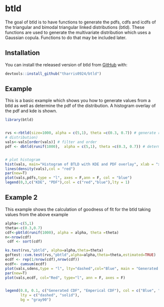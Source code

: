 
# btld

<!-- badges: start -->
<!-- badges: end -->

The goal of btld is to have functions to generate the pdfs, cdfs and icdfs of the triangular and bimodal triangular linked distributions (btld).
These functions are used to generate the multivariate distribution which uses a Gaussian copula. Functions to do that may be included later. 

## Installation

You can install the released version of btld from [GitHub](https://github.com/tharris0924/btld) with:

``` r
devtools::install_github("tharris0924/btld")
```

## Example

This is a basic example which shows you how to generate values from a btld as well as determine the pdf of the distribution. A histogram overlay of the pdf and kde is shown. 

``` r
library(btld)


rvs <-rbtld(size=1000, alpha = c(5,1), theta =c(0.3, 0.7)) # generate random variables from BTLD
# distribution)
vals<-vals[order(vals)] # filter and order
pdf <- dbtld(runif(1000),  alpha = c(5,1), theta =c(0.3, 0.7)) # determine pdf values


# plot histogram
hist(vals, main="Histogram of BTLD with KDE and PDF overlay", xlab = "x", freq=F, col = "green",breaks = 30)
lines(density(vals),col = "red")
par(new=T)
plot(vals,pdfs,type = "l", axes = F,ann = F, col = "blue")
legend(0,3,c("KDE", "PDF"),col = c("red","blue"),lty = 1)
```
## Example 2

This example shows the calculation of goodness of fit for the btld taking values from the above example
```r
alpha<-c(5,1)
theta<-c(0.3,0.7)
cdf<-pbtld(runif(1000), alpha = alpha, theta =theta)
n<-nrow(cdf)
 cdf <- sort(cdf)

ks.test(rvs,"pbtld", alpha=alpha,theta=theta)
goftest::cvm.test(rvs,"pbtld",alpha=alpha,theta=theta,estimated=TRUE)
ecdf <- rep(1/nrow(cdf),nrow(cdf))
ecdf<- cumsum(ecdf)
plot(vals,sdens,type = "l", lty="dashed",col="Blue", main = "Generated CDF vs Emperical CDF", xlab = "X", ylab="Cumulative Density")
par(new=T)
plot(vals,ecdf, col="Red", type="l", ann = F, axes = F)


legend(0.8, 0.1, c("Generated CDF", "Emperical CDF"), col = c("Blue", "Red"),
       lty = c("dashed", "solid"),
       bg = "gray90")

```
